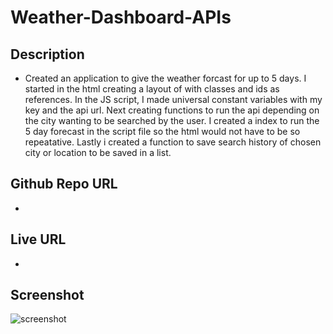 # Weather-Dashboard-APIs

## Description 
* Created an application to give the weather forcast for up to 5 days. I started in the html creating a layout of with classes and ids as references. In the JS script, I made universal constant variables with my key and the api url. 
Next creating functions to run the api depending on the city wanting to be searched by the user. I created a index to run the 5 day forecast in the script file so the html would not have to be so repeatative. Lastly i created a function to save search history of chosen city or location to be saved in a list. 

## Github Repo URL
* 

## Live URL
* 

## Screenshot
![screenshot](./Develop/)